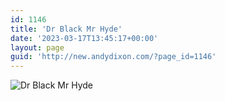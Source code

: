 ```yaml
---
id: 1146
title: 'Dr Black Mr Hyde'
date: '2023-03-17T13:45:17+00:00'
layout: page
guid: 'http://new.andydixon.com/?page_id=1146'
---
```


![Dr Black Mr Hyde](https://i0.wp.com/assets.g8x2.ldn.idrivee2-23.com/posters/Dr%20Black%20Mr%20Hyde%2001.jpg?w=1200&ssl=1 "Dr Black Mr Hyde")